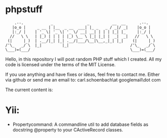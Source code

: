 phpstuff
========
        .--.            _               _          __  __      .--.
       |o_o |     _ __ | |__  _ __  ___| |_ _   _ / _|/ _|    |o_o |
       |:_/ |    | '_ \| '_ \| '_ \/ __| __| | | | |_| |_     |:_/ |
      //   \ \   | |_) | | | | |_) \__ \ |_| |_| |  _|  _|   //   \ \
     (|     | )  | .__/|_| |_| .__/|___/\__|\__,_|_| |_|    (|     | )
    /'\_   _/`\  |_|         |_|                           /'\_   _/`\
    \___)=(___/                                            \___)=(___/



Hello, in this repository I will post random PHP stuff which I created.
All my code is licensed under the terms of the MIT License.


If you use anything and have fixes or ideas, feel free to contact me.
Either via github or send me an email to:
carl.schoenbach\at
googlemail\dot
com


The current content is:

Yii:
====
* Propertycommand: A commandline util to add database fields as docstring @property to your CActiveRecord classes.



